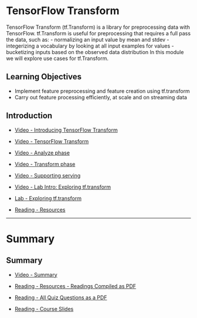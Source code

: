 # TensorFlow Transform

TensorFlow Transform (tf.Transform) is a library for preprocessing data with TensorFlow. tf.Transform is useful for preprocessing that requires a full pass the data, such as: - normalizing an input value by mean and stdev - integerizing a vocabulary by looking at all input examples for values - bucketizing inputs based on the observed data distribution In this module we will explore use cases for tf.Transform.

## Learning Objectives

- Implement feature preprocessing and feature creation using tf.transform
- Carry out feature processing efficiently, at scale and on streaming data

## Introduction

- [Video - Introducing TensorFlow Transform](https://www.coursera.org/learn/feature-engineering/lecture/r5DJi/introducing-tensorflow-transform)

- [Video - TensorFlow Transform](https://www.coursera.org/learn/feature-engineering/lecture/WNo8c/tensorflow-transform)

- [Video - Analyze phase](https://www.coursera.org/learn/feature-engineering/lecture/x5L7x/analyze-phase)

- [Video - Transform phase](https://www.coursera.org/learn/feature-engineering/lecture/aHO4x/transform-phase)

- [Video - Supporting serving](https://www.coursera.org/learn/feature-engineering/lecture/zeghG/supporting-serving)

- [Video - Lab Intro: Exploring tf.transform](https://www.coursera.org/learn/feature-engineering/lecture/DC0cw/lab-intro-exploring-tf-transform)

- [Lab - Exploring tf.transform](./Labs/5_tftransform_taxifare.ipynb)

- [Reading - Resources](https://www.coursera.org/learn/feature-engineering/supplement/4vh0a/resources)

---

# Summary

## Summary

- [Video - Summary](https://www.coursera.org/learn/feature-engineering/lecture/WooGA/summary)

- [Reading - Resources - Readings Compiled as PDF](https://www.coursera.org/learn/feature-engineering/supplement/4b9GF/resources-readings-compiled-as-pdf)

- [Reading - All Quiz Questions as a PDF](https://www.coursera.org/learn/feature-engineering/supplement/SVwZu/all-quiz-questions-as-a-pdf)

- [Reading - Course Slides](https://www.coursera.org/learn/feature-engineering/supplement/pOp0V/course-slides)